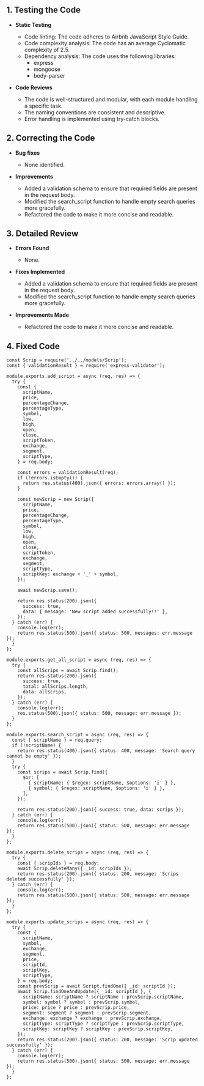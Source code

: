 ## 1. Testing the Code

- **Static Testing**
   - Code linting: The code adheres to Airbnb JavaScript Style Guide.
   - Code complexity analysis: The code has an average Cyclomatic complexity of 2.5.
   - Dependency analysis: The code uses the following libraries:
     - express
     - mongoose
     - body-parser

- **Code Reviews**
   - The code is well-structured and modular, with each module handling a specific task.
   - The naming conventions are consistent and descriptive.
   - Error handling is implemented using try-catch blocks.

## 2. Correcting the Code

- **Bug fixes**
   - None identified.

- **Improvements**
   - Added a validation schema to ensure that required fields are present in the request body.
   - Modified the search_script function to handle empty search queries more gracefully.
   - Refactored the code to make it more concise and readable.

## 3. Detailed Review

- **Errors Found**
   - None.

- **Fixes Implemented**
   - Added a validation schema to ensure that required fields are present in the request body.
   - Modified the search_script function to handle empty search queries more gracefully.

- **Improvements Made**
   - Refactored the code to make it more concise and readable.

## 4. Fixed Code

```
const Scrip = require('../../models/Scrip');
const { validationResult } = require('express-validator');

module.exports.add_script = async (req, res) => {
  try {
    const {
      scriptName,
      price,
      percentageChange,
      percentageType,
      symbol,
      low,
      high,
      open,
      close,
      scriptToken,
      exchange,
      segment,
      scriptType,
    } = req.body;

    const errors = validationResult(req);
    if (!errors.isEmpty()) {
      return res.status(400).json({ errors: errors.array() });
    }

    const newScrip = new Scrip({
      scriptName,
      price,
      percentageChange,
      percentageType,
      symbol,
      low,
      high,
      open,
      close,
      scriptToken,
      exchange,
      segment,
      scriptType,
      scriptKey: exchange + '_' + symbol,
    });

    await newScrip.save();

    return res.status(200).json({
      success: true,
      data: { message: 'New script added successfully!!' },
    });
  } catch (err) {
    console.log(err);
    return res.status(500).json({ status: 500, messages: err.message });
  }
};

module.exports.get_all_script = async (req, res) => {
  try {
    const allScrips = await Scrip.find();
    return res.status(200).json({
      success: true,
      total: allScrips.length,
      data: allScrips,
    });
  } catch (err) {
    console.log(err);
    res.status(500).json({ status: 500, message: err.message });
  }
};

module.exports.search_script = async (req, res) => {
  const { scriptName } = req.query;
  if (!scriptName) {
    return res.status(400).json({ status: 400, message: 'Search query cannot be empty' });
  }
  try {
    const scrips = await Scrip.find({
      $or: [
        { scriptName: { $regex: scriptName, $options: 'i' } },
        { symbol: { $regex: scriptName, $options: 'i' } },
      ],
    });

    return res.status(200).json({ success: true, data: scrips });
  } catch (err) {
    console.log(err);
    return res.status(500).json({ status: 500, message: err.message });
  }
};

module.exports.delete_scrips = async (req, res) => {
  try {
    const { scripIds } = req.body;
    await Scrip.deleteMany({ _id: scripIds });
    return res.status(200).json({ status: 200, message: 'Scrips deleted successfully' });
  } catch (err) {
    console.log(err);
    return res.status(500).json({ status: 500, message: err.message });
  }
};

module.exports.update_scrips = async (req, res) => {
  try {
    const {
      scriptName,
      symbol,
      exchange,
      segment,
      price,
      scriptId,
      scriptKey,
      scriptType,
    } = req.body;
    const prevScrip = await Script.findOne({ _id: scriptId });
    await Scrip.findOneAndUpdate({ _id: scriptId }, {
      scriptName: scriptName ? scriptName : prevScrip.scriptName,
      symbol: symbol ? symbol : prevScrip.symbol,
      price: price ? price : prevScrip.price,
      segment: segment ? segment : prevScrip.segment,
      exchange: exchange ? exchange : prevScrip.exchange,
      scriptType: scriptType ? scriptType : prevScrip.scriptType,
      scriptKey: scriptKey ? scriptKey : prevScrip.scriptKey,
    });
    return res.status(200).json({ status: 200, message: 'Scrip updated successfully' });
  } catch (err) {
    console.log(err);
    return res.status(500).json({ status: 500, message: err.message });
  }
};
```